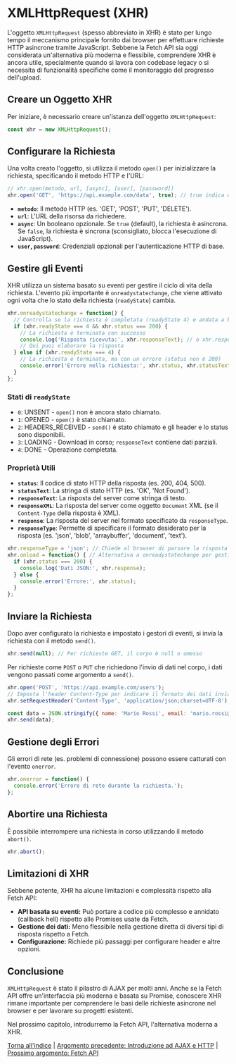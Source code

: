 # XMLHttpRequest (XHR)

L'oggetto `XMLHttpRequest` (spesso abbreviato in XHR) è stato per lungo tempo il meccanismo principale fornito dai browser per effettuare richieste HTTP asincrone tramite JavaScript. Sebbene la Fetch API sia oggi considerata un'alternativa più moderna e flessibile, comprendere XHR è ancora utile, specialmente quando si lavora con codebase legacy o si necessita di funzionalità specifiche come il monitoraggio del progresso dell'upload.

## Creare un Oggetto XHR

Per iniziare, è necessario creare un'istanza dell'oggetto `XMLHttpRequest`:

```javascript
const xhr = new XMLHttpRequest();
```

## Configurare la Richiesta

Una volta creato l'oggetto, si utilizza il metodo `open()` per inizializzare la richiesta, specificando il metodo HTTP e l'URL:

```javascript
// xhr.open(metodo, url, [async], [user], [password])
xhr.open('GET', 'https://api.example.com/data', true); // true indica che la richiesta è asincrona (default)
```

*   **`metodo`**: Il metodo HTTP (es. 'GET', 'POST', 'PUT', 'DELETE').
*   **`url`**: L'URL della risorsa da richiedere.
*   **`async`**: Un booleano opzionale. Se `true` (default), la richiesta è asincrona. Se `false`, la richiesta è sincrona (sconsigliato, blocca l'esecuzione di JavaScript).
*   **`user`, `password`**: Credenziali opzionali per l'autenticazione HTTP di base.

## Gestire gli Eventi

XHR utilizza un sistema basato su eventi per gestire il ciclo di vita della richiesta. L'evento più importante è `onreadystatechange`, che viene attivato ogni volta che lo stato della richiesta (`readyState`) cambia.

```javascript
xhr.onreadystatechange = function() {
  // Controlla se la richiesta è completata (readyState 4) e andata a buon fine (status 200)
  if (xhr.readyState === 4 && xhr.status === 200) {
    // La richiesta è terminata con successo
    console.log('Risposta ricevuta:', xhr.responseText); // o xhr.responseXML per XML
    // Qui puoi elaborare la risposta
  } else if (xhr.readyState === 4) {
    // La richiesta è terminata, ma con un errore (status non è 200)
    console.error('Errore nella richiesta:', xhr.status, xhr.statusText);
  }
};
```

### Stati di `readyState`

*   `0`: UNSENT - `open()` non è ancora stato chiamato.
*   `1`: OPENED - `open()` è stato chiamato.
*   `2`: HEADERS_RECEIVED - `send()` è stato chiamato e gli header e lo status sono disponibili.
*   `3`: LOADING - Download in corso; `responseText` contiene dati parziali.
*   `4`: DONE - Operazione completata.

### Proprietà Utili

*   **`status`**: Il codice di stato HTTP della risposta (es. 200, 404, 500).
*   **`statusText`**: La stringa di stato HTTP (es. 'OK', 'Not Found').
*   **`responseText`**: La risposta del server come stringa di testo.
*   **`responseXML`**: La risposta del server come oggetto `Document` XML (se il `Content-Type` della risposta è XML).
*   **`response`**: La risposta del server nel formato specificato da `responseType`.
*   **`responseType`**: Permette di specificare il formato desiderato per la risposta (es. 'json', 'blob', 'arraybuffer', 'document', 'text').

```javascript
xhr.responseType = 'json'; // Chiede al browser di parsare la risposta come JSON
xhr.onload = function() { // Alternativa a onreadystatechange per gestire solo il successo
  if (xhr.status === 200) {
    console.log('Dati JSON:', xhr.response);
  } else {
    console.error('Errore:', xhr.status);
  }
};
```

## Inviare la Richiesta

Dopo aver configurato la richiesta e impostato i gestori di eventi, si invia la richiesta con il metodo `send()`.

```javascript
xhr.send(null); // Per richieste GET, il corpo è null o omesso
```

Per richieste come `POST` o `PUT` che richiedono l'invio di dati nel corpo, i dati vengono passati come argomento a `send()`.

```javascript
xhr.open('POST', 'https://api.example.com/users');
// Imposta l'header Content-Type per indicare il formato dei dati inviati
xhr.setRequestHeader('Content-Type', 'application/json;charset=UTF-8');

const data = JSON.stringify({ name: 'Mario Rossi', email: 'mario.rossi@example.com' });
xhr.send(data);
```

## Gestione degli Errori

Gli errori di rete (es. problemi di connessione) possono essere catturati con l'evento `onerror`.

```javascript
xhr.onerror = function() {
  console.error('Errore di rete durante la richiesta.');
};
```

## Abortire una Richiesta

È possibile interrompere una richiesta in corso utilizzando il metodo `abort()`.

```javascript
xhr.abort();
```

## Limitazioni di XHR

Sebbene potente, XHR ha alcune limitazioni e complessità rispetto alla Fetch API:

*   **API basata su eventi:** Può portare a codice più complesso e annidato (callback hell) rispetto alle Promises usate da Fetch.
*   **Gestione dei dati:** Meno flessibile nella gestione diretta di diversi tipi di risposta rispetto a Fetch.
*   **Configurazione:** Richiede più passaggi per configurare header e altre opzioni.

## Conclusione

`XMLHttpRequest` è stato il pilastro di AJAX per molti anni. Anche se la Fetch API offre un'interfaccia più moderna e basata su Promise, conoscere XHR rimane importante per comprendere le basi delle richieste asincrone nel browser e per lavorare su progetti esistenti.

Nel prossimo capitolo, introdurremo la Fetch API, l'alternativa moderna a XHR.

[Torna all'indice](../README.md) | [Argomento precedente: Introduzione ad AJAX e HTTP](./01_Introduzione_AJAX_HTTP.md) | [Prossimo argomento: Fetch API](./03_Fetch_API.md)